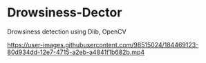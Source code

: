 # Drowsiness-Dector
Drowsiness detection using Dlib, OpenCV


https://user-images.githubusercontent.com/98515024/184469123-80d934dd-12e7-4715-a2eb-a4841f1b682b.mp4

